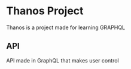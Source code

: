 # Thanos Project

Thanos is a project made for learning GRAPHQL

## API

API made in GraphQL that makes user control

